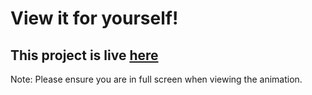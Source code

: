 # View it for yourself!
## This project is live [here](https://oisin-m.github.io/Heat-Equation-Visualiser/)

Note: Please ensure you are in full screen when viewing the animation.
